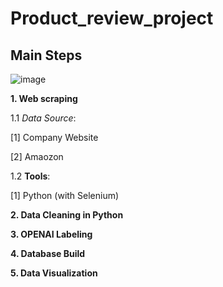 # Product_review_project

## Main Steps

![image](https://github.com/Sol2023/product_review_project/assets/92194263/021806f4-9847-41a9-ae6d-b457b856bcc4)


**1. Web scraping**

1.1 *Data Source*: 

[1] Company Website

[2] Amaozon

1.2 **Tools**:

[1] Python (with Selenium)




**2. Data Cleaning in Python**

**3. OPENAI Labeling**

**4. Database Build**

**5. Data Visualization**

